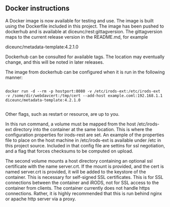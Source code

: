## Docker instructions

A Docker image is now available for testing and use.  The image is built using the Dockerfile included in this project.  The image has been pushed to dockerhub and is available at diceunc/rest:gittagversion.  The gittagversion maps to the current release version in the README.md, for example

diceunc/metadata-template:4.2.1.0

Dockerhub can be consulted for available tags.  The location may eventually change, and this will be noted in later releases.

The image from dockerhub can be configured when it is run in the following manner:

```

docker run -d --rm -p hostport:8080 -v /etc/irods-ext:/etc/irods-ext  -v /some/dir/webdavcert:/tmp/cert --add-host example.coml:192.168.1.1 diceunc/metadata-template:4.2.1.0


```

Other flags, such as restart or resource, are up to you.  

In this run command, a volume must be mapped from the host /etc/irods-ext directory into the container at the same location. This is where the configuration properties for irods-rest are set.  An example of the properties file to place on the host machine in /etc/irods-ext is available under /etc in this project source.  Included in that config file are settins for ssl negotiation, and a flag that forces checksums to be computed on upload.

The second volume mounts a host directory containing an optional ssl certificate with the name server.crt.  If the mount is provided, and the cert is named server.crt is provided, it will be added to the keystore of the container.  This is necessary for self-signed SSL certificates.  This is for SSL connections between the container and iRODS, not for SSL access to the container from clients.  The container currently does not handle https connections.  Rather, it is highly recommended that this is run behind nginx or apache http server via a proxy.  